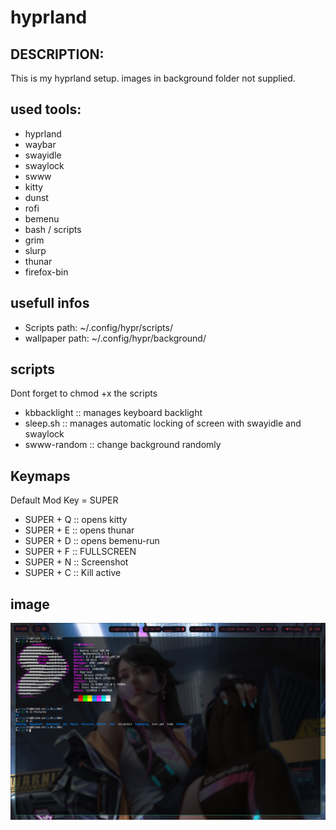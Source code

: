 # hyprland

## DESCRIPTION:
This is my hyprland setup. 
images in background folder not supplied.

## used tools:

- hyprland
- waybar
- swayidle
- swaylock
- swww
- kitty
- dunst
- rofi
- bemenu
- bash / scripts
- grim
- slurp
- thunar
- firefox-bin

## usefull infos
- Scripts path: ~/.config/hypr/scripts/
- wallpaper path: ~/.config/hypr/background/

## scripts
Dont forget to chmod +x the scripts
- kbbacklight :: manages keyboard backlight
- sleep.sh :: manages automatic locking of screen with swayidle and swaylock
- swww-random :: change background randomly

## Keymaps
Default Mod Key = SUPER

- SUPER + Q :: opens kitty
- SUPER + E :: opens thunar
- SUPER + D :: opens bemenu-run
- SUPER + F :: FULLSCREEN
- SUPER + N :: Screenshot
- SUPER + C :: Kill active

## image
![Desktop](./images/background.png?raw=true "Desktop")
